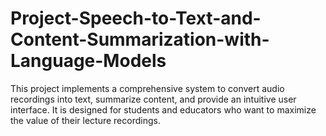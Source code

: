 # Project-Speech-to-Text-and-Content-Summarization-with-Language-Models
This project implements a comprehensive system to convert audio recordings into text, summarize content, and provide an intuitive user interface. It is designed for students and educators who want to maximize the value of their lecture recordings.
